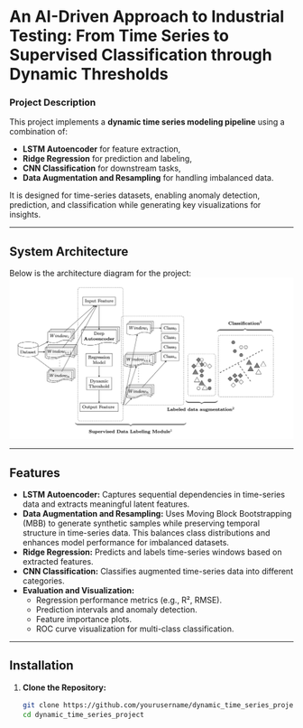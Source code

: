 # **An AI-Driven Approach to Industrial Testing: From Time Series to Supervised Classification through Dynamic Thresholds**

### **Project Description**
This project implements a **dynamic time series modeling pipeline** using a combination of:
- **LSTM Autoencoder** for feature extraction,
- **Ridge Regression** for prediction and labeling,
- **CNN Classification** for downstream tasks,
- **Data Augmentation and Resampling** for handling imbalanced data.

It is designed for time-series datasets, enabling anomaly detection, prediction, and classification while generating key visualizations for insights.

---

## **System Architecture**

Below is the architecture diagram for the project:
![System Architecture](Solution.png)

---

## **Features**
- **LSTM Autoencoder:** Captures sequential dependencies in time-series data and extracts meaningful latent features.
- **Data Augmentation and Resampling:** Uses Moving Block Bootstrapping (MBB) to generate synthetic samples while preserving temporal structure in time-series data. This balances class distributions and enhances model performance for imbalanced datasets.
- **Ridge Regression:** Predicts and labels time-series windows based on extracted features.
- **CNN Classification:** Classifies augmented time-series data into different categories.
- **Evaluation and Visualization:**
  - Regression performance metrics (e.g., R², RMSE).
  - Prediction intervals and anomaly detection.
  - Feature importance plots.
  - ROC curve visualization for multi-class classification.

---

## **Installation**

1. **Clone the Repository:**
   ```bash
   git clone https://github.com/yourusername/dynamic_time_series_project.git
   cd dynamic_time_series_project
